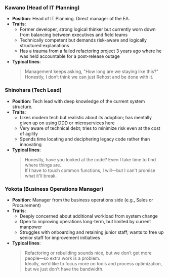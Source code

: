 


### Kawano (Head of IT Planning)

- **Position**: Head of IT Planning. Direct manager of the EA.
- **Traits**:
  - Former developer, strong logical thinker but currently worn down from balancing between executives and field teams
  - Technically competent but demands risk-aware and logically structured explanations
  - Has a trauma from a failed refactoring project 3 years ago where he was held accountable for a post-release outage
- **Typical lines**:
  > Management keeps asking, "How long are we staying like this?"  
  > Honestly, I don’t think we can just Rehost and be done with it.

### Shinohara (Tech Lead)

- **Position**: Tech lead with deep knowledge of the current system structure.
- **Traits**:
  - Likes modern tech but realistic about its adoption; has mentally given up on using DDD or microservices here
  - Very aware of technical debt; tries to minimize risk even at the cost of agility
  - Spends time locating and deciphering legacy code rather than innovating
- **Typical lines**:
  > Honestly, have you looked at the code? Even I take time to find where things are.  
  > If I have to touch common functions, I will—but I can't promise what it'll break.

### Yokota (Business Operations Manager)

- **Position**: Manager from the business operations side (e.g., Sales or Procurement)
- **Traits**:
  - Deeply concerned about additional workload from system change
  - Open to improving operations long-term, but limited by current manpower
  - Struggles with onboarding and retaining junior staff; wants to free up senior staff for improvement initiatives
- **Typical lines**:
  > Refactoring or rebuilding sounds nice, but we don’t get more people—so extra work is a problem.  
  > Ideally, we’d like to focus more on tools and process optimization, but we just don’t have the bandwidth.